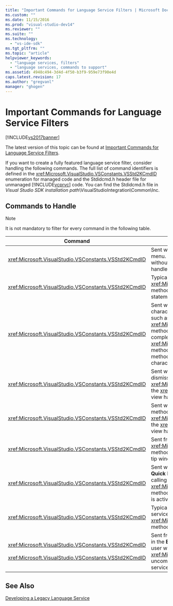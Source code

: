 ```yaml
---
title: "Important Commands for Language Service Filters | Microsoft Docs"
ms.custom: ""
ms.date: 11/15/2016
ms.prod: "visual-studio-dev14"
ms.reviewer: ""
ms.suite: ""
ms.technology: 
  - "vs-ide-sdk"
ms.tgt_pltfrm: ""
ms.topic: "article"
helpviewer_keywords: 
  - "language services, filters"
  - "language services, commands to support"
ms.assetid: 4948c494-3d4d-4f50-b3f9-959e73f90e4d
caps.latest.revision: 17
ms.author: "gregvanl"
manager: "ghogen"
---
```

# Important Commands for Language Service Filters
[!INCLUDE[vs2017banner](../../includes/vs2017banner.md)]

The latest version of this topic can be found at [Important Commands for Language Service Filters](https://docs.microsoft.com/visualstudio/extensibility/internals/important-commands-for-language-service-filters).  
  
If you want to create a fully featured language service filter, consider handling the following commands. The full list of command identifiers is defined in the <xref:Microsoft.VisualStudio.VSConstants.VSStd2KCmdID> enumeration for managed code and the Stdidcmd.h header file for unmanaged [!INCLUDE[vcprvc](../../includes/vcprvc-md.md)] code. You can find the Stdidcmd.h file in *Visual Studio SDK installation path*\VisualStudioIntegration\Common\Inc.  
  
## Commands to Handle  
  
> [!NOTE]
>  It is not mandatory to filter for every command in the following table.  
  
|Command|Description|  
|-------------|-----------------|  
|<xref:Microsoft.VisualStudio.VSConstants.VSStd2KCmdID>|Sent when the user right-clicks. This command indicates that it is time to provide a shortcut menu. If you do not handle this command, the text editor provides a default shortcut menu without any language-specific commands. To include your own commands on this menu, handle the command and display a shortcut menu yourself.|  
|<xref:Microsoft.VisualStudio.VSConstants.VSStd2KCmdID>|Typically sent when the user types CTRL+J. Call the <xref:Microsoft.VisualStudio.TextManager.Interop.IVsTextView.UpdateCompletionStatus%2A> method on the <xref:Microsoft.VisualStudio.TextManager.Interop.IVsTextView> to show the statement completion box.|  
|<xref:Microsoft.VisualStudio.VSConstants.VSStd2KCmdID>|Sent when the user types a character. Monitor this command to determine when a trigger character is typed and to provide statement completion, method tips, and text markers, such as syntax coloring, brace matching, and error markers. Call the <xref:Microsoft.VisualStudio.TextManager.Interop.IVsTextView.UpdateCompletionStatus%2A> method on the <xref:Microsoft.VisualStudio.TextManager.Interop.IVsTextView> for statement completion and the <xref:Microsoft.VisualStudio.TextManager.Interop.IVsMethodTipWindow.SetMethodData%2A> method on the <xref:Microsoft.VisualStudio.TextManager.Interop.IVsMethodTipWindow> for method tips. To support text markers, monitor this command to determine whether the character being typed requires that you update your markers.|  
|<xref:Microsoft.VisualStudio.VSConstants.VSStd2KCmdID>|Sent when the user types the Enter key. Monitor this command to determine when to dismiss a method tip window by calling the <xref:Microsoft.VisualStudio.TextManager.Interop.IVsMethodData.OnDismiss%2A> method on the <xref:Microsoft.VisualStudio.TextManager.Interop.IVsMethodData>. By default, the text view handles this command.|  
|<xref:Microsoft.VisualStudio.VSConstants.VSStd2KCmdID>|Sent when the user types the Backspace key. Monitor to determine when to dismiss a method tip window by calling the <xref:Microsoft.VisualStudio.TextManager.Interop.IVsMethodData.OnDismiss%2A> method on the <xref:Microsoft.VisualStudio.TextManager.Interop.IVsMethodData>. By default, the text view handles this command.|  
|<xref:Microsoft.VisualStudio.VSConstants.VSStd2KCmdID>|Sent from a menu or a shortcut key. Call the <xref:Microsoft.VisualStudio.TextManager.Interop.IVsTextView.UpdateTipWindow%2A> method on the <xref:Microsoft.VisualStudio.TextManager.Interop.IVsTextView> to update the tip window with the parameter information.|  
|<xref:Microsoft.VisualStudio.VSConstants.VSStd2KCmdID>|Sent when the user hovers over a variable or positions the cursor on a variable and selects **Quick Info** from **IntelliSense** in the **Edit** menu. Return the type of the variable in a tip by calling the <xref:Microsoft.VisualStudio.TextManager.Interop.IVsTextView.UpdateTipWindow%2A> method on the <xref:Microsoft.VisualStudio.TextManager.Interop.IVsTextView>. If debugging is active, the tip should also show the value of the variable.|  
|<xref:Microsoft.VisualStudio.VSConstants.VSStd2KCmdID>|Typically sent when the user types CTRL+SPACEBAR. This command tells the language service to call the <xref:Microsoft.VisualStudio.TextManager.Interop.IVsTextView.UpdateCompletionStatus%2A> method on the <xref:Microsoft.VisualStudio.TextManager.Interop.IVsTextView>.|  
|<xref:Microsoft.VisualStudio.VSConstants.VSStd2KCmdID><br /><br /> <xref:Microsoft.VisualStudio.VSConstants.VSStd2KCmdID>|Sent from a menu, typically **Comment Selection** or **Uncomment Selection** from **Advanced** in the **Edit** menu. <xref:Microsoft.VisualStudio.VSConstants.VSStd2KCmdID> indicates that the user wants to comment out the selected text; <xref:Microsoft.VisualStudio.VSConstants.VSStd2KCmdID> indicates that the user wants to uncomment the selected text. These commands can be implemented only by the language service.|  
  
## See Also  
 [Developing a Legacy Language Service](../../extensibility/internals/developing-a-legacy-language-service.md)

